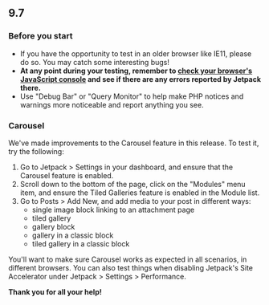 ## 9.7

### Before you start

- If you have the opportunity to test in an older browser like IE11, please do so. You may catch some interesting bugs!
- **At any point during your testing, remember to [check your browser's JavaScript console](https://codex.wordpress.org/Using_Your_Browser_to_Diagnose_JavaScript_Errors#Step_3:_Diagnosis) and see if there are any errors reported by Jetpack there.**
- Use "Debug Bar" or "Query Monitor" to help make PHP notices and warnings more noticeable and report anything you see.


### Carousel

We've made improvements to the Carousel feature in this release. To test it, try the following:

1. Go to Jetpack > Settings in your dashboard, and ensure that the Carousel feature is enabled.
2. Scroll down to the bottom of the page, click on the "Modules" menu item, and ensure the Tiled Galleries feature is enabled in the Module list.
3. Go to Posts > Add New, and add media to your post in different ways:
	- single image block linking to an attachment page
	- tiled gallery
	- gallery block
	- gallery in a classic block
	- tiled gallery in a classic block

You'll want to make sure Carousel works as expected in all scenarios, in different browsers. You can also test things when disabling Jetpack's Site Accelerator under Jetpack > Settings > Performance.

**Thank you for all your help!**

